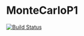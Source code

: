 # MonteCarloP1

[![Build Status](https://dev.azure.com/shillinm/shillinm/_apis/build/status/MattShilling.MonteCarloP1?branchName=master)](https://dev.azure.com/shillinm/shillinm/_build/latest?definitionId=3&branchName=master)